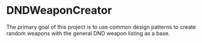 # DNDWeaponCreator
The primary goal of this project is to use common design patterns to create random weapons with the general DND weapon listing as a base.
